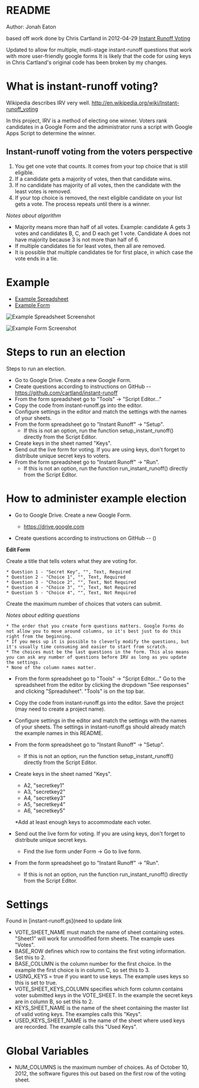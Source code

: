 # README

Author: Jonah Eaton

based off work done by Chris Cartland in 2012-04-29 [Instant Runoff Voting](http://github.com/cartland/instant-runoff "IRV")

Updated to allow for multiple, mutli-stage instant-runoff questions that work with more user-friendly google forms
It is likely that the code for using keys in Chris Cartland's original code has been broken by my changes.  


# What is instant-runoff voting?

Wikipedia describes IRV very well. http://en.wikipedia.org/wiki/Instant-runoff_voting

In this project, IRV is a method of electing one winner. Voters rank candidates in a Google Form and the administrator runs a script with Google Apps Script to determine the winner.

## Instant-runoff voting from the voters perspective

1. You get one vote that counts. It comes from your top choice that is still eligible.
2. If a candidate gets a majority of votes, then that candidate wins.
3. If no candidate has majority of all votes, then the candidate with the least votes is removed.
4. If your top choice is removed, the next eligible candidate on your list gets a vote. The process repeats until there is a winner.

_Notes about algorithm_

* Majority means more than half of all votes. Example: candidate A gets 3 votes and candidates B, C, and D each get 1 vote. Candidate A does not have majority because 3 is not more than half of 6.
* If multiple candidates tie for least votes, then all are removed.
* It is possible that multiple candidates tie for first place, in which case the vote ends in a tie.

# Example
* [Example Spreadsheet](https://drive.google.com/open?id=1U-3sqm-SVf9kWd6mCaBNodlZWsQRT1o___9ZgUGPeD0)
* [Example Form](https://docs.google.com/forms/d/1rk46UVf-6s_jmY-NVXToq4DYwy17Pwspuif9bYYTz7w/viewform?edit_requested=true)

![Example Spreadsheet Screenshot](ExampleSpreadsheet.png)

![Example Form Screenshot](ExampleForm.png)

# Steps to run an election

Steps to run an election.
* Go to Google Drive. Create a new Google Form.
* Create questions according to instructions on GitHub -- https://github.com/cartland/instant-runoff
* From the form spreadsheet go to "Tools" -> "Script Editor..."
* Copy the code from instant-runoff.gs into the editor.
* Configure settings in the editor and match the settings with the names of your sheets.
* From the form spreadsheet go to "Instant Runoff" -> "Setup".
    * If this is not an option, run the function setup_instant_runoff() directly from the Script Editor.
* Create keys in the sheet named "Keys".
* Send out the live form for voting. If you are using keys, don't forget to distribute unique secret keys to voters.
* From the form spreadsheet go to "Instant Runoff" -> "Run".
    * If this is not an option, run the function run_instant_runoff() directly from the Script Editor.

# How to administer example election

* Go to Google Drive. Create a new Google Form.

    * https://drive.google.com
    
* Create questions according to instructions on GitHub -- ()

**Edit Form**

Create a title that tells voters what they are voting for.

    * Question 1 - "Secret Key", "", Text, Required
    * Question 2 - "Choice 1", "", Text, Required
    * Question 3 - "Choice 2", "", Text, Not Required
    * Question 4 - "Choice 3", "", Text, Not Required
    * Question 5 - "Choice 4", "", Text, Not Required

Create the maximum number of choices that voters can submit.

_Notes about editing questions_

    * The order that you create form questions matters. Google Forms do not allow you to move around columns, so it's best just to do this right from the beginning.
    * If you mess up it is possible to cleverly modify the questions, but it's usually time consuming and easier to start from scratch.
    * The choices must be the last questions in the form. This also means you can ask any number of questions before IRV as long as you update the settings.
    * None of the column names matter.

* From the form spreadsheet go to "Tools" -> "Script Editor..."
Go to the spreadsheet from the editor by clicking the dropdown "See responses" and clicking "Spreadsheet". "Tools" is on the top bar.
* Copy the code from instant-runoff.gs into the editor.
Save the project (may need to create a project name). 
* Configure settings in the editor and match the settings with the names of your sheets.
The settings in instant-runoff.gs should already match the example names in this README.
* From the form spreadsheet go to "Instant Runoff" -> "Setup".
    * If this is not an option, run the function setup_instant_runoff() directly from the Script Editor.
* Create keys in the sheet named "Keys".
    * A2, "secretkey1"
    * A3, "secretkey2"
    * A4, "secretkey3"
    * A5, "secretkey4"
    * A6, "secretkey5"

    *Add at least enough keys to accommodate each voter.

* Send out the live form for voting. If you are using keys, don't forget to distribute unique secret keys.
    * Find the live form under Form -> Go to live form.
* From the form spreadsheet go to "Instant Runoff" -> "Run".
    * If this is not an option, run the function run_instant_runoff() directly from the Script Editor.

# Settings

Found in [instant-runoff.gs](need to update link

* VOTE\_SHEET\_NAME must match the name of sheet containing votes. "Sheet1" will work for unmodified form sheets. The example uses "Votes".
* BASE\_ROW defines which row to contains the first voting information. Set this to 2.
* BASE\_COLUMN is the column number for the first choice. In the example the first choice is in column C, so set this to 3.
* USING\_KEYS = true if you want to use keys. The example uses keys so this is set to true.
* VOTE\_SHEET\_KEYS\_COLUMN specifies which form column contains voter submitted keys in the VOTE_SHEET. In the example the secret keys are in column B, so set this to 2.
* KEYS\_SHEET\_NAME is the name of the sheet containing the master list of valid voting keys. The examples calls this "Keys".
* USED\_KEYS\_SHEET\_NAME is the name of the sheet where used keys are recorded. The example calls this "Used Keys".

# Global Variables

* NUM\_COLUMNS is the maximum number of choices. As of October 10, 2012, the software figures this out based on the first row of the voting sheet.
